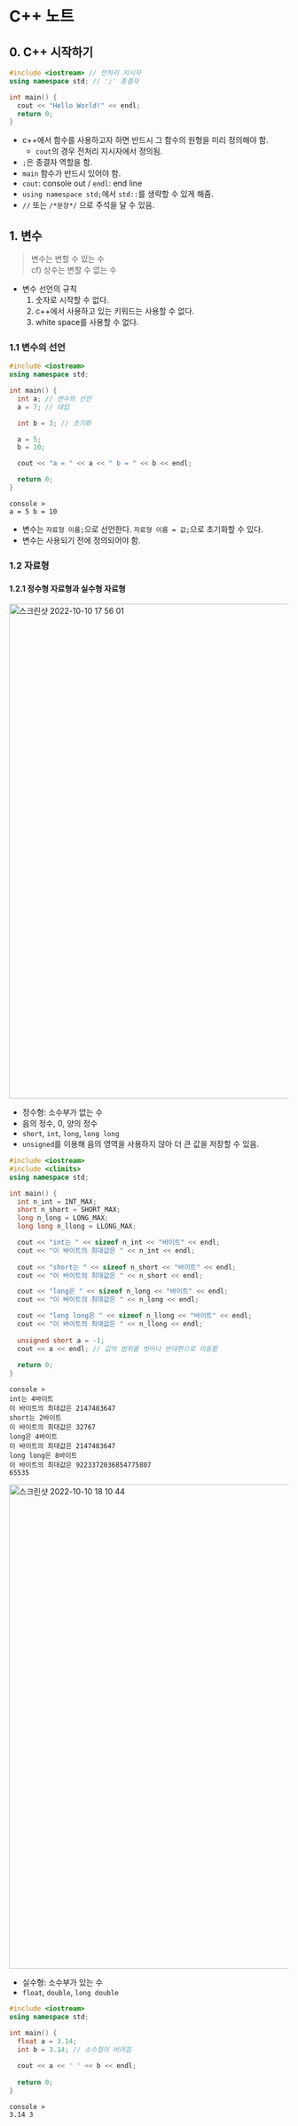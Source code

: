 # C++ 노트

## 0. C++ 시작하기

```cpp
#include <iostream> // 전처리 지시자
using namespace std; // ';' 종결자

int main() {
  cout << "Hello World!" << endl;
  return 0;
}
```
- c++에서 함수를 사용하고자 하면 반드시 그 함수의 원형을 미리 정의해야 함.
   - `cout`의 경우 전처리 지시자에서 정의됨.
- `;`은 종결자 역할을 함.
- `main` 함수가 반드시 있어야 함.
- `cout`: console out / `endl`: end line
- `using namespace std;`에서 `std::`를 생략할 수 있게 해줌.
- `//` 또는 `/*문장*/` 으로 주석을 달 수 있음.

## 1. 변수

> 변수는 변할 수 있는 수  
> cf) 상수는 변할 수 없는 수

- 변수 선언의 규칙
  1. 숫자로 시작할 수 없다.
  2. c++에서 사용하고 있는 키워드는 사용할 수 없다.
  3. white space를 사용할 수 없다.

### 1.1 변수의 선언

```cpp
#include <iostream>
using namespace std;

int main() {
  int a; // 변수의 선언
  a = 7; // 대입

  int b = 3; // 초기화

  a = 5;
  b = 10;

  cout << "a = " << a << " b = " << b << endl;

  return 0;
}
```
```
console >
a = 5 b = 10
```
- 변수는 `자료형 이름;`으로 선언한다. `자료형 이름 = 값;`으로 초기화할 수 있다.
- 변수는 사용되기 전에 정의되어야 함.

### 1.2 자료형

#### 1.2.1 정수형 자료형과 실수형 자료형

<img width="891" alt="스크린샷 2022-10-10 17 56 01" src="https://user-images.githubusercontent.com/108459576/194831638-d20dfd3c-0adb-47ff-ace9-3018d321a56c.png">

- 정수형: 소수부가 없는 수
- 음의 정수, 0, 양의 정수
- `short`, `int`, `long`, `long long`
- `unsigned`를 이용해 음의 영역을 사용하지 않아 더 큰 값을 저장할 수 있음.

```cpp
#include <iostream>
#include <climits>
using namespace std;

int main() {
  int n_int = INT_MAX;
  short n_short = SHORT_MAX;
  long n_long = LONG_MAX;
  long long n_llong = LLONG_MAX;

  cout << "int는 " << sizeof n_int << "바이트" << endl;
  cout << "이 바이트의 최대값은 " << n_int << endl;
  
  cout << "short는 " << sizeof n_short << "바이트" << endl;
  cout << "이 바이트의 최대값은 " << n_short << endl;

  cout << "long은 " << sizeof n_long << "바이트" << endl;
  cout << "이 바이트의 최대값은 " << n_long << endl;

  cout << "long long은 " << sizeof n_llong << "바이트" << endl;
  cout << "이 바이트의 최대값은 " << n_llong << endl;
  
  unsigned short a = -1;
  cout << a << endl; // 값의 범위를 벗어나 반대편으로 이동함
  
  return 0;
}
```
```
console >
int는 4바이트
이 바이트의 최대값은 2147483647
short는 2바이트
이 바이트의 최대값은 32767
long은 4바이트
이 바이트의 최대값은 2147483647
long long은 8바이트
이 바이트의 최대값은 9223372036854775807
65535
```

<img width="872" alt="스크린샷 2022-10-10 18 10 44" src="https://user-images.githubusercontent.com/108459576/194833071-7b3d2090-77da-4a84-84e2-fc621fb178fc.png">

- 실수형: 소수부가 있는 수
- `float`, `double`, `long double`
```cpp
#include <iostream>
using namespace std;

int main() {
  float a = 3.14;
  int b = 3.14; // 소수점이 버려짐
  
  cout << a << ' ' << b << endl;
  
  return 0;
}
```
```
console >
3.14 3
```
